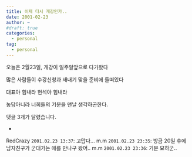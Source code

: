 ```yaml
---
title: 이제 다시 개강인가..
date: 2001-02-23
author: ~
#draft: true
categories:
  - personal
tag:
  - personal
---
```




오늘은 2월23일, 개강이 일주일앞으로 다가왔다

많은 사람들이 수강신청과 새내기 맞을 준비에 들떠있다

대표야 힘내라 현석아 힘내라

농담아니라 너희들의 기분을 맨날 생각하곤한다.


 댓글  3개가 달렸습니다.

- 
RedCrazy `2001.02.23 13:37`: 
고맙다...
m.m `2001.02.23 23:35`: 
방금 20일 후에 남자친구가 군대가는 애를 만나구 왔어..
m.m `2001.02.23 23:36`: 
기분 묘하군..




